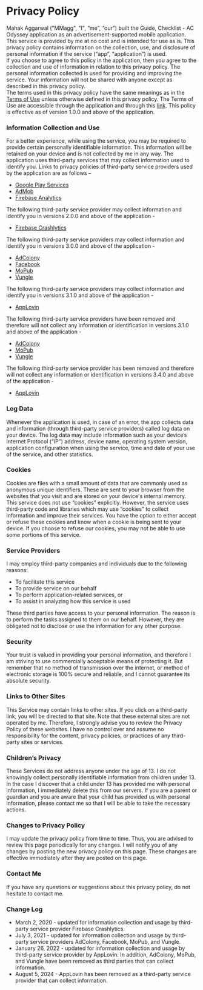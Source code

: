# Privacy Policy

Mahak Aggarwal ("MMagg", "I", “me”, “our”) built the Guide, Checklist - AC Odyssey application as an advertisement-supported mobile application. This service is provided by me at no cost and is intended for use as is. This privacy policy contains information on the collection, use, and disclosure of personal information if the service (“app”, “application”) is used.  
If you choose to agree to this policy in the application, then you agree to the collection and use of information in relation to this privacy policy. The personal information collected is used for providing and improving the service. Your information will not be shared with anyone except as described in this privacy policy.  
The terms used in this privacy policy have the same meanings as in the [Terms of Use](https://github.com/MMagg-dev/Game-Checklist-for-AC-Odyssey/blob/master/Legal/English/Terms%20of%20Use%20English.md) unless otherwise defined in this privacy policy. The Terms of Use are accessible through the application and through this [link](https://github.com/MMagg-dev/Game-Checklist-for-AC-Odyssey/blob/master/Legal/English/Terms%20of%20Use%20English.md).
This policy is effective as of version 1.0.0 and above of the application.


### Information Collection and Use
For a better experience, while using the service, you may be required to provide certain personally identifiable information. This information will be retained on your device and is not collected by me in any way. 
The application uses third-party services that may collect information used to identify you. Links to privacy policies of third-party service providers used by the application are as follows – 
*	[Google Play Services](https://policies.google.com/privacy)
*	[AdMob](https://support.google.com/admob/answer/6128543?hl=en)
*	[Firebase Analytics](https://firebase.google.com/policies/analytics)

The following third-party service provider may collect information and identify you in versions 2.0.0 and above of the application -
* [Firebase Crashlytics](https://firebase.google.com/terms/crashlytics)

The following third-party service providers may collect information and identify you in versions 3.0.0 and above of the application -
* [AdColony](https://www.adcolony.com/privacy-policy/)
* [Facebook](https://www.facebook.com/about/privacy/update/printable)
* [MoPub](https://www.mopub.com/en/legal/privacy)
* [Vungle](https://vungle.com/privacy/)

The following third-party service providers may collect information and identify you in versions 3.1.0 and above of the application -
* [AppLovin](https://www.applovin.com/privacy/)

The following third-party service providers have been removed and therefore will not collect any information or identification in versions 3.1.0 and above of the application -
* [AdColony](https://www.adcolony.com/privacy-policy/)
* [MoPub](https://www.mopub.com/en/legal/privacy)
* [Vungle](https://vungle.com/privacy/)

The following third-party service provider has been removed and therefore will not collect any information or identification in versions 3.4.0 and above of the application -
* [AppLovin](https://www.applovin.com/privacy/)

### Log Data
Whenever the application is used, in case of an error, the app collects data and information (through third-party service providers) called log data on your device. The log data may include information such as your device’s Internet Protocol (“IP”) address, device name, operating system version, application configuration when using the service, time and date of your use of the service, and other statistics.

### Cookies
Cookies are files with a small amount of data that are commonly used as anonymous unique identifiers. These are sent to your browser from the websites that you visit and are stored on your device's internal memory.  
This service does not use “cookies” explicitly. However, the service uses third-party code and libraries which may use “cookies” to collect information and improve their services. You have the option to either accept or refuse these cookies and know when a cookie is being sent to your device. If you choose to refuse our cookies, you may not be able to use some portions of this service. 

### Service Providers
I may employ third-party companies and individuals due to the following reasons: 
*	To facilitate this service
*	To provide service on our behalf
*	To perform application-related services, or
*	To assist in analyzing how this service is used

These third parties have access to your personal information. The reason is to perform the tasks assigned to them on our behalf. However, they are obligated not to disclose or use the information for any other purpose. 

### Security
Your trust is valued in providing your personal information, and therefore I am striving to use commercially acceptable means of protecting it. But remember that no method of transmission over the internet, or method of electronic storage is 100% secure and reliable, and I cannot guarantee its absolute security.

### Links to Other Sites
This Service may contain links to other sites. If you click on a third-party link, you will be directed to that site. Note that these external sites are not operated by me. Therefore, I strongly advise you to review the Privacy Policy of these websites. I have no control over and assume no responsibility for the content, privacy policies, or practices of any third-party sites or services.

### Children’s Privacy
These Services do not address anyone under the age of 13. I do not knowingly collect personally identifiable information from children under 13. In the case I discover that a child under 13 has provided me with personal information, I immediately delete this from our servers. If you are a parent or guardian and you are aware that your child has provided us with personal information, please contact me so that I will be able to take the necessary actions.

### Changes to Privacy Policy
I may update the privacy policy from time to time. Thus, you are advised to review this page periodically for any changes. I will notify you of any changes by posting the new privacy policy on this page. These changes are effective immediately after they are posted on this page.

### Contact Me
If you have any questions or suggestions about this privacy policy, do not hesitate to contact me.

### Change Log
* March 2, 2020 - updated for information collection and usage by third-party service provider Firebase Crashlytics.
* July 3, 2021 - updated for information collection and usage by third-party service providers AdColony, Facebook, MoPub, and Vungle.
* January 26, 2022 - updated for information collection and  usage by third-party service provider by AppLovin. In addition, AdColony, MoPub, and Vungle have been removed as third parties that can collect information.
* August 5, 2024 - AppLovin has been removed as a third-party service provider that can collect information.
